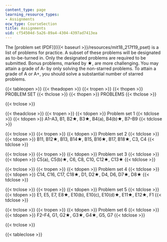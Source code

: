 ```yaml
---
content_type: page
learning_resource_types:
- Assignments
ocw_type: CourseSection
title: Assignments
uid: cf54504d-5a26-89a4-4304-4397ad7413ea
---
```


The [problem set (PDF)]({{< baseurl >}}/resources/mit18_217f19_pset) is a list of problems for practice. A subset of these problems will be designated as to-be-turned in. Only the designated problems are required to be submitted. Bonus problems, marked by ★, are more challenging. You may attain a grade of A- by only solving the non-starred problems. To attain a grade of A or A+, you should solve a substantial number of starred problems.

{{< tableopen >}}
{{< theadopen >}}
{{< tropen >}}
{{< thopen >}}
PROBLEM SET
{{< thclose >}}
{{< thopen >}}
PROBLEMS
{{< thclose >}}

{{< trclose >}}

{{< theadclose >}}
{{< tropen >}}
{{< tdopen >}}
Problem set 1
{{< tdclose >}}
{{< tdopen >}}
A1–A3, B1, B2★, B3★, B4(a), B4(b)★, B7–B9
{{< tdclose >}}

{{< trclose >}}
{{< tropen >}}
{{< tdopen >}}
Problem set 2
{{< tdclose >}}
{{< tdopen >}}
B11, B12★, B13, B14★, B15, B16★, B17, B18★, C3, C4
{{< tdclose >}}

{{< trclose >}}
{{< tropen >}}
{{< tdopen >}}
Problem set 3
{{< tdclose >}}
{{< tdopen >}}
C5(a), C5(b)★, C6, C8, C10, C12★, C13★
{{< tdclose >}}

{{< trclose >}}
{{< tropen >}}
{{< tdopen >}}
Problem set 4
{{< tdclose >}}
{{< tdopen >}}
C14, C16, C17, C18★, D1, D2★, D4, D6, D7★, D8★
{{< tdclose >}}

{{< trclose >}}
{{< tropen >}}
{{< tdopen >}}
Problem set 5
{{< tdclose >}}
{{< tdopen >}}
E1, E5, E7, E8★, E10(b), E10(c), E10(d)★, E11★, E12★, F1
{{< tdclose >}}

{{< trclose >}}
{{< tropen >}}
{{< tdopen >}}
Problem set 6
{{< tdclose >}}
{{< tdopen >}}
F2–F4, G1, G2★, G3★, G4★, G5, G7
{{< tdclose >}}

{{< trclose >}}

{{< tableclose >}}